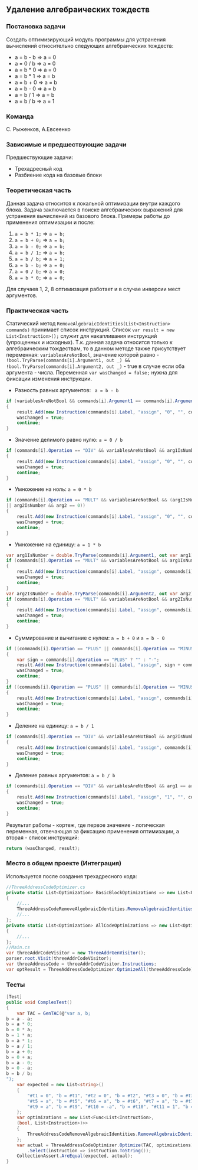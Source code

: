## Удаление алгебраических тождеств

### Постановка задачи
Создать оптимизирующий модуль программы для устранения вычислений относительно следующих алгебраических тождеств:
- a = b - b => a = 0
- a = 0 / b => a = 0
- a = b * 0 => a = 0
- a = b * 1 => a = b
- a = b + 0 => a = b
- a = b - 0 => a = b
- a = b / 1 => a = b
- a = b / b => a = 1

### Команда
С. Рыженков, А.Евсеенко

### Зависимые и предшествующие задачи
Предшествующие задачи:

* Трехадресный код
* Разбиение кода на базовые блоки

### Теоретическая часть
Данная задача относится к локальной оптимизации внутри каждого блока. Задача заключается в поиске алгебраических выражений для устранения вычислений из базового блока. 
Примеры работы до применения оптимизации и после: 
1) ```a = b * 1;``` => ```a = b;```
2) ```a = b + 0;``` => ```a = b;```
3) ```a = b - 0;``` => ```a = b;```
4) ```a = b / 1;``` => ```a = b;```
5) ```a = b / b;``` => ```a = 1;```
6) ```a = b - b;``` => ```a = 0;```
7) ```a = 0 / b;``` => ```a = 0;```
8) ```a = b * 0;``` => ```a = 0;```

Для случаев 1, 2, 8 оптимизация работает и в случае инверсии мест аргументов.

### Практическая часть
Статический метод ```RemoveAlgebraicIdentities(List<Instruction> commands)``` принимает список инструкций. 
Список ```var result = new List<Instruction>();``` служит для накапливания инструкций (упрощенных и исходных). Т.к. данная задача относится только к алгебраическим тождествам, то в данном методе также присутствует переменная: ```variablesAreNotBool```, значение которой равно - ```!bool.TryParse(commands[i].Argument1, out _) && !bool.TryParse(commands[i].Argument2, out _)``` - true в случае если оба аргумента - числа.
Переменная ```var wasChanged = false;``` нужна для фиксации изменения инструкции.

- Разность равных аргументов: ``` a = b - b```

```csharp
if (variablesAreNotBool && commands[i].Argument1 == commands[i].Argument2 && commands[i].Operation == "MINUS")
{
    result.Add(new Instruction(commands[i].Label, "assign", "0", "", commands[i].Result));
    wasChanged = true;
    continue;
}
```
- Значение делимого равно нулю: ``` a = 0 / b ```

```csharp
if (commands[i].Operation == "DIV" && variablesAreNotBool && arg1IsNumber && arg1 == 0 && (arg2IsNumber && arg2 != 0 || !arg2IsNumber))
{
    result.Add(new Instruction(commands[i].Label, "assign", "0", "", commands[i].Result));
    wasChanged = true;
    continue;
}
```
- Умножение на ноль: ```a = 0 * b```

```csharp
if (commands[i].Operation == "MULT" && variablesAreNotBool && (arg1IsNumber && arg1 == 0 
|| arg2IsNumber && arg2 == 0))
{
    result.Add(new Instruction(commands[i].Label, "assign", "0", "", commands[i].Result));
    wasChanged = true;
    continue;
}
```
- Умножение на единицу: ```a = 1 * b```

```csharp
var arg1IsNumber = double.TryParse(commands[i].Argument1, out var arg1);
if (commands[i].Operation == "MULT" && variablesAreNotBool && arg1IsNumber && arg1 == 1)
{
    result.Add(new Instruction(commands[i].Label, "assign", commands[i].Argument2, "", commands[i].Result));
    wasChanged = true;
    continue;
}
var arg2IsNumber = double.TryParse(commands[i].Argument2, out var arg2);
if (commands[i].Operation == "MULT" && variablesAreNotBool && arg2IsNumber && arg2 == 1)
{
    result.Add(new Instruction(commands[i].Label, "assign", commands[i].Argument1, "", commands[i].Result));
    wasChanged = true;
    continue;
}
```
- Суммирование и вычитание с нулем: ```a = b + 0``` и ```a = b - 0```

```csharp
if ((commands[i].Operation == "PLUS" || commands[i].Operation == "MINUS") && variablesAreNotBool && arg1IsNumber && arg1 == 0)
{
    var sign = commands[i].Operation == "PLUS" ? "" : "-";
    result.Add(new Instruction(commands[i].Label, "assign", sign + commands[i].Argument2, "", commands[i].Result));
    wasChanged = true;
    continue;
}
if ((commands[i].Operation == "PLUS" || commands[i].Operation == "MINUS") && variablesAreNotBool && arg2IsNumber && arg2 == 0)
{
    result.Add(new Instruction(commands[i].Label, "assign", commands[i].Argument1, "", commands[i].Result));
    wasChanged = true;
    continue;
}
```
- Деление на единицу: ```a = b / 1```

```csharp
if (commands[i].Operation == "DIV" && variablesAreNotBool && arg2IsNumber && arg2 == 1)
{
    result.Add(new Instruction(commands[i].Label, "assign", commands[i].Argument1, "", commands[i].Result));
    wasChanged = true;
    continue;
}
```
- Деление равных аргументов: ```a = b / b```

```csharp
if (commands[i].Operation == "DIV" && variablesAreNotBool && arg1 == arg2)
{
    result.Add(new Instruction(commands[i].Label, "assign", "1", "", commands[i].Result));
    wasChanged = true;
    continue;
}
```
Результат работы - кортеж, где первое значение - логическая переменная, отвечающая за фиксацию применения оптимизации, а вторая - список инструкций:

```csharp
return (wasChanged, result);
```

### Место в общем проекте (Интеграция)
Используется после создания трехадресного кода: 
```csharp
//ThreeAddressCodeOptimizer.cs
private static List<Optimization> BasicBlockOptimizations => new List<Optimization>()
{
    //...
    ThreeAddressCodeRemoveAlgebraicIdentities.RemoveAlgebraicIdentities,
    //...
};
private static List<Optimization> AllCodeOptimizations => new List<Optimization>
{
    //...
};
//Main.cs
var threeAddrCodeVisitor = new ThreeAddrGenVisitor();
parser.root.Visit(threeAddrCodeVisitor);
var threeAddressCode = threeAddrCodeVisitor.Instructions;
var optResult = ThreeAddressCodeOptimizer.OptimizeAll(threeAddressCode);
```

### Тесты
```csharp
[Test]
public void ComplexTest()
{
    var TAC = GenTAC(@"var a, b;
b = a - a;
b = a * 0;
b = 0 * a;
b = 1 * a;
b = a * 1;
b = a / 1;
b = a + 0;
b = 0 + a;
b = a - 0;
b = 0 - a;
b = b / b;
");
    var expected = new List<string>() 
    {
        "#t1 = 0", "b = #t1", "#t2 = 0", "b = #t2", "#t3 = 0", "b = #t3", "#t4 = a", "b = #t4",
        "#t5 = a", "b = #t5", "#t6 = a", "b = #t6", "#t7 = a", "b = #t7", "#t8 = a", "b = #t8",
        "#t9 = a", "b = #t9", "#t10 = -a", "b = #t10", "#t11 = 1", "b = #t11"
    };
    var optimizations = new List<Func<List<Instruction>, 
    (bool, List<Instruction>)>>
    {
        ThreeAddressCodeRemoveAlgebraicIdentities.RemoveAlgebraicIdentities
    };
    var actual = ThreeAddressCodeOptimizer.Optimize(TAC, optimizations)
        .Select(instruction => instruction.ToString());
    CollectionAssert.AreEqual(expected, actual);
}
```

